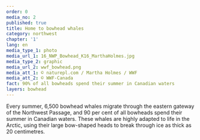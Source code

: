 ```yaml
---
order: 0
media_no: 2
published: true
title: Home to bowhead whales
category: northwest
chapter: '1'
lang: en
media_type_1: photo
media_url_1: 16_NWP_Bowhead_K16_MarthaHolmes.jpg
media_type_2: graphic
media_url_2: wwf_bowhead.png
media_att_1: © naturepl.com / Martha Holmes / WWF
media_att_2: © WWF-Canada
fact: 90% of all bowheads spend their summer in Canadian waters
layers: bowhead
---
```


Every summer, 6,500 bowhead whales migrate through the eastern gateway of the Northwest Passage, and 90 per cent of all bowheads spend their summer in Canadian waters. These whales are highly adapted to life in the Arctic, using their large bow-shaped heads to break through ice as thick as 20 centimetres.
